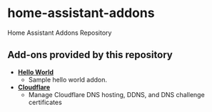 # home-assistant-addons
Home Assistant Addons Repository

## Add-ons provided by this repository

- **[Hello World](/hello-world/README.md)**
  - Sample hello world addon.
- **[Cloudflare](/cloudflare/README.md)**
  - Manage Cloudflare DNS hosting, DDNS, and DNS challenge certificates